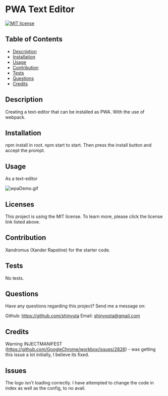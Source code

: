 
  # PWA Text Editor
  [![MIT license](https://img.shields.io/badge/License-MIT-blue.svg)](https://mit-license.org/)

  ## Table of Contents
  - [Description](#description) 
  - [Installation](#Installation) 
  - [Usage](#usage) 
  - [Contribution](#contribution) 
  - [Tests](#tests) 
  - [Questions](#questions) 
  - [Credits](#credits) 

  ## Description 
  Creating a text-editor that can be installed as PWA. With the use of webpack.

  ## Installation 
  npm install in root. npm start to start. Then press the install button and accept the prompt.

  ## Usage
  As a text-editor

  ![wpaDemo.gif](wpaDemo.gif)

  ## Licenses 
  
  This project is using the MIT license. To learn more, please click the license link listed above.

  ## Contribution 
  Xandromus (Xander Rapstine) for the starter code.

  ## Tests 
  No tests.

  ## Questions 
  Have any questions regarding this project? 
  Send me a message on:

  Github: https://github.com/shinyuta 
  Email: shinyoota@gmail.com 

  ## Credits 
  
  Warning INJECTMANIFEST (https://github.com/GoogleChrome/workbox/issues/2826) - was getting this issue a lot initially, I believe its fixed.

  ## Issues

  The logo isn't loading correctly. I have attempted to change the code in index as well as the config, to no avail.